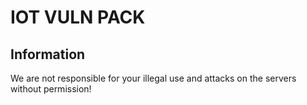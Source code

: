 # IOT VULN PACK
## Information
We are not responsible for your illegal use and attacks on the servers without permission!<br>
